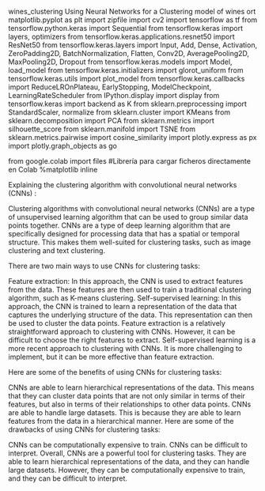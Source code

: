 wines_clustering
Using Neural Networks for a Clustering model of wines
ort matplotlib.pyplot as plt
import zipfile
import cv2
import tensorflow as tf
from tensorflow.python.keras import Sequential
from tensorflow.keras import layers, optimizers
from tensorflow.keras.applications.resnet50 import ResNet50
from tensorflow.keras.layers import Input, Add, Dense, Activation, ZeroPadding2D, BatchNormalization, Flatten, Conv2D, AveragePooling2D, MaxPooling2D, Dropout
from tensorflow.keras.models import Model, load_model
from tensorflow.keras.initializers import glorot_uniform
from tensorflow.keras.utils import plot_model
from tensorflow.keras.callbacks import ReduceLROnPlateau, EarlyStopping, ModelCheckpoint, LearningRateScheduler
from IPython.display import display
from tensorflow.keras import backend as K
from sklearn.preprocessing import StandardScaler, normalize
from sklearn.cluster import KMeans
from sklearn.decomposition import PCA
from sklearn.metrics import silhouette_score
from sklearn.manifold import TSNE
from sklearn.metrics.pairwise import cosine_similarity
import plotly.express as px
import plotly.graph_objects as go

from google.colab import files #Librería para cargar ficheros directamente en Colab
%matplotlib inline

Explaining the clustering algorithm with convolutional neural networks (CNNs) :

Clustering algorithms with convolutional neural networks (CNNs) are a type of unsupervised learning algorithm that can be used to group similar data points together. CNNs are a type of deep learning algorithm that are specifically designed for processing data that has a spatial or temporal structure. This makes them well-suited for clustering tasks, such as image clustering and text clustering.

There are two main ways to use CNNs for clustering tasks:

Feature extraction: In this approach, the CNN is used to extract features from the data. These features are then used to train a traditional clustering algorithm, such as K-means clustering. Self-supervised learning: In this approach, the CNN is trained to learn a representation of the data that captures the underlying structure of the data. This representation can then be used to cluster the data points. Feature extraction is a relatively straightforward approach to clustering with CNNs. However, it can be difficult to choose the right features to extract. Self-supervised learning is a more recent approach to clustering with CNNs. It is more challenging to implement, but it can be more effective than feature extraction.

Here are some of the benefits of using CNNs for clustering tasks:

CNNs are able to learn hierarchical representations of the data. This means that they can cluster data points that are not only similar in terms of their features, but also in terms of their relationships to other data points. CNNs are able to handle large datasets. This is because they are able to learn features from the data in a hierarchical manner. Here are some of the drawbacks of using CNNs for clustering tasks:

CNNs can be computationally expensive to train. CNNs can be difficult to interpret. Overall, CNNs are a powerful tool for clustering tasks. They are able to learn hierarchical representations of the data, and they can handle large datasets. However, they can be computationally expensive to train, and they can be difficult to interpret.
